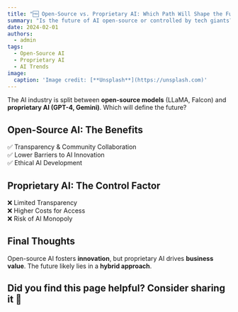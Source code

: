 ```yaml
---
title: "🆓 Open-Source vs. Proprietary AI: Which Path Will Shape the Future?"
summary: "Is the future of AI open-source or controlled by tech giants?"
date: 2024-02-01
authors:
  - admin
tags:
  - Open-Source AI
  - Proprietary AI
  - AI Trends
image:
  caption: 'Image credit: [**Unsplash**](https://unsplash.com)'
---
```


The AI industry is split between **open-source models** (LLaMA, Falcon) and **proprietary AI (GPT-4, Gemini)**. Which will define the future?  

## Open-Source AI: The Benefits  

✅ Transparency & Community Collaboration  
✅ Lower Barriers to AI Innovation  
✅ Ethical AI Development  

## Proprietary AI: The Control Factor  

❌ Limited Transparency  
❌ Higher Costs for Access  
❌ Risk of AI Monopoly  

## Final Thoughts  

Open-source AI fosters **innovation**, but proprietary AI drives **business value**. The future likely lies in a **hybrid approach**.  

## Did you find this page helpful? Consider sharing it 🙌  
